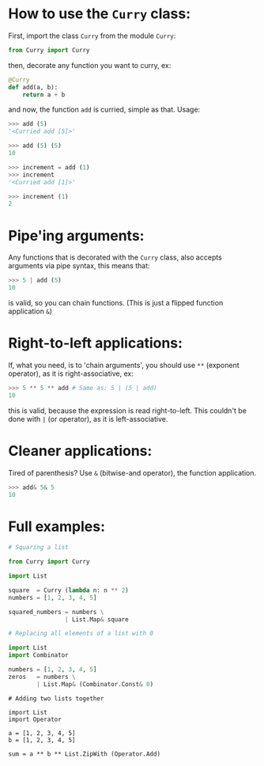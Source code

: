 # How to use the `Curry` class:
First, import the class `Curry` from the module `Curry`:
```py
from Curry import Curry
```
then, decorate any function you want to curry, ex:
```py
@Curry
def add(a, b):
    return a + b
```
and now, the function `add` is curried, simple as that. Usage:
```py
>>> add (5)
'<Curried add [5]>'
```
```py
>>> add (5) (5)
10
```
```py
>>> increment = add (1)
>>> increment
'<Curried add [1]>'
```
```py
>>> increment (1)
2
```

# Pipe'ing arguments:
Any functions that is decorated with the `Curry` class, also accepts arguments via pipe syntax, this means that:
```py
>>> 5 | add (5)
10
```
is valid, so you can chain functions. (This is just a flipped function application `&`)

# Right-to-left applications:
If, what you need, is to 'chain arguments', you should use `**` (exponent operator), as it is right-associative, ex:
```py
>>> 5 ** 5 ** add # Same as: 5 | (5 | add)
10
```
this is valid, because the expression is read right-to-left. This couldn't be done with `|` (or operator), as it is left-associative.

# Cleaner applications:
Tired of parenthesis? Use `&` (bitwise-and operator), the function application.
```py
>>> add& 5& 5
10
```

# Full examples:
```py
# Squaring a list

from Curry import Curry

import List

square  = Curry (lambda n: n ** 2)
numbers = [1, 2, 3, 4, 5]

squared_numbers = numbers \
                | List.Map& square
```
```py
# Replacing all elements of a list with 0

import List
import Combinator

numbers = [1, 2, 3, 4, 5]
zeros   = numbers \
        | List.Map& (Combinator.Const& 0)
```
```
# Adding two lists together

import List
import Operator

a = [1, 2, 3, 4, 5]
b = [1, 2, 3, 4, 5]

sum = a ** b ** List.ZipWith (Operator.Add)
```
